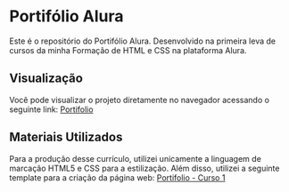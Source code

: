# Portifólio Alura

Este é o repositório do Portifólio Alura. Desenvolvido na primeira leva de cursos da minha Formação de HTML e CSS na plataforma Alura.

## Visualização

Você pode visualizar o projeto diretamente no navegador acessando o seguinte link: [Portifolio](https://portifolio-puce-beta.vercel.app/)

## Materiais Utilizados

Para a produção desse currículo, utilizei unicamente a linguagem de marcação HTML5 e CSS para a estilização. Além disso, utilizei a seguinte template para a criação da página web: [Portifolio - Curso 1](https://www.figma.com/file/4EKKCbr5rS93RWP7kRjXIz/Portfolio---Curso-1?node-id=0%3A1&mode=dev)


